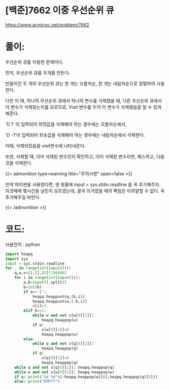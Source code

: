 # [백준]7662 이중 우선순위 큐


https://www.acmicpc.net/problem/7662

# 풀이:

우선순위 큐를 이용한 문제이다.

먼저, 우선순위 큐를 두개를 만든다.

만들어진 두 개의 우선순위 큐는 한 개는 오름차순, 한 개는 내림차순으로 정렬하여 사용한다.

다만 이 때, 하나의  우선순위 큐에서 하나의 변수를 삭제했을 때, 다른 우선순위 큐에서 이 변수가 삭제됬는지를 모르므로, Visit 변수를 두어 이 변수가 삭제됐음을 알 수 있게 해준다.

'D 1' 이 입력되어 최댓값을 삭제해야 하는 경우에는 오름차순에서,

'D -1'이 입력되어 최솟값을 삭제해야 하는 경우에는 내림차순에서 삭제한다. 

이때, 삭제되었음을 visit변수에 나타내준다.

또한, 삭제할 때, 이미 삭제된 변수인지 확인하고, 이미 삭제된 변수라면, 패스하고, 다음 것을 삭제한다. 



{{< admonition type=warning title="주의사항" open=false >}}

만약 파이썬을 사용한다면, 맨 윗줄에 input = sys.stdin.readline 를 꼭 추가해주자. 이것때매 몇시간을 날린지 모르겠는데, 결국 이거였을 때의 빡침은 이루말할 수 없다. 꼭 추가해주길 바란다.

{{< /admonition >}}



# **코드:** 

사용언어 :  python

```python
import heapq
import sys
input = sys.stdin.readline
for _ in range(int(input())):
    q,w,v=[],[],[0]*1000002
    for i in range(int(input())):
        a,b=input().split()
        b=int(b)
        if a=='I':
            heapq.heappush(q,(b,i))
            heapq.heappush(w,(-b,i))
            v[i]=1
        elif b==1:
            while w and not v[w[0][1]]: 
                heapq.heappop(w)
            if w:
                v[w[0][1]]=0
                heapq.heappop(w)
        else:
            while q and not v[q[0][1]]:
                heapq.heappop(q)
            if q:
                v[q[0][1]]=0
                heapq.heappop(q)
    while q and not v[q[0][1]]: heapq.heappop(q)
    while w and not v[w[0][1]]: heapq.heappop(w)
    if q: print("%d %d"%(-heapq.heappop(w)[0],heapq.heappop(q)[0]))
    else: print("EMPTY")
```

